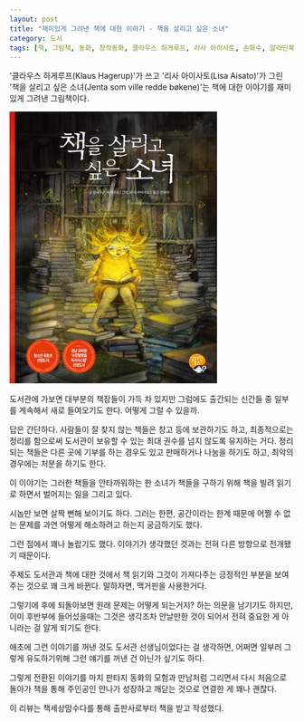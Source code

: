 ```yaml
---
layout: post
title: "재미있게 그려낸 책에 대한 이야기 - 책을 살리고 싶은 소녀"
category: 도서
tags: [책, 그림책, 동화, 창작동화, 클라우스 하게루프, 리사 아이사토, 손화수, 알라딘북스, 책세상맘수다, 서평]
---
```


'클라우스 하게루프(Klaus Hagerup)'가 쓰고
'리사 아이사토(Lisa Aisato)'가 그린
'책을 살리고 싶은 소녀(Jenta som ville redde bøkene)'는
책에 대한 이야기를 재미있게 그려낸 그림책이다.

![표지](/images/book/jenta-som-ville-redde-bokene-picture-book-h480.jpg)

도서관에 가보면 대부분의 책장들이 가득 차 있지만
그럼에도 출간되는 신간들 중 일부를
계속해서 새로 들여오기도 한다.
어떻게 그럴 수 있을까.

답은 간단하다.
사람들이 잘 찾지 않는 책들은 창고 등에 보관하기도 하고,
최종적으로는 정리를 함으로써
도서관이 보유할 수 있는 최대 권수를 넘지 않도록 유지하는 거다.
정리되는 책들은 다른 곳에 기부를 하는 경우도 있고
판매하거나 나눔을 하기도 하고,
최악의 경우에는 처분을 하기도 한다.

이 이야기는 그러한 책들을 안타까워하는 한 소녀가
책들을 구하기 위해 책을 빌려 읽기로 하면서 벌어지는 일을 그리고 있다.

시놉만 보면 살짝 뻔해 보이기도 하다.
그러는 한편, 공간이라는 한계 때문에 어쩔 수 없는 문제를
과연 어떻게 해소하려고 하는지 궁금하기도 했다.

그런 점에서 꽤나 놀랍기도 했다.
이야기가 생각했던 것과는 전혀 다른 방향으로 전개됐기 때문이다.

주제도 도서관과 책에 대한 것에서
책 읽기와 그것이 가져다주는 긍정적인 부분을 보여주는 것으로
꽤 크게 바뀐다.
말하자면, 맥거핀을 사용한거다.

그렇기에 후에 되돌아보면 원래 문제는 어떻게 되는거지? 하는 의문을 남기기도 하지만,
이미 후반부에 들어섰을때는 그것은 생각조차 안날만한 것이 되어서
전혀 중요한 게 아니라는 걸 알게 되기도 한다.

애초에 그런 이야기를 꺼낸 것도 도서관 선생님이었다는 걸 생각하면,
어쩌면 일부러 그렇게 유도하기위해 그런 얘기를 꺼낸 건 아닌가 싶기도 하다.

그렇게 전환된 이야기를 마치 판타지 동화의 모험과 만남처럼 그리면서
다시 처음으로 돌아가
책을 통해 주인공인 안나가 성장하고 깨닫는 것으로 연결한 게
꽤나 괜찮다.



<div class="im im-info">
이 리뷰는 책세상맘수다를 통해 출판사로부터 책을 받고 작성했다.
</div>
